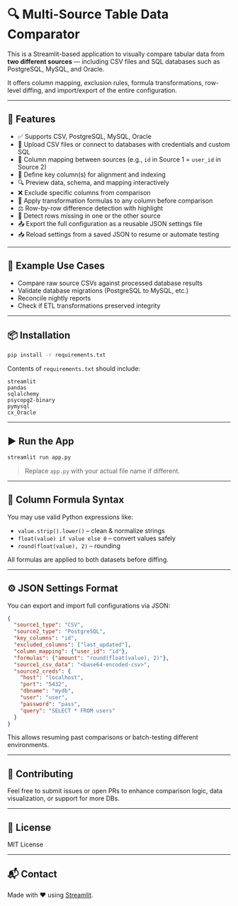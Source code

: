 # 🔍 Multi-Source Table Data Comparator

This is a Streamlit-based application to visually compare tabular data from **two different sources** — including CSV files and SQL databases such as PostgreSQL, MySQL, and Oracle.

It offers column mapping, exclusion rules, formula transformations, row-level diffing, and import/export of the entire configuration.

---

## 🚀 Features

* ✅ Supports CSV, PostgreSQL, MySQL, Oracle
* 📑 Upload CSV files or connect to databases with credentials and custom SQL
* 🔀 Column mapping between sources (e.g., `id` in Source 1 = `user_id` in Source 2)
* 🔑 Define key column(s) for alignment and indexing
* 🔍 Preview data, schema, and mapping interactively
* ❌ Exclude specific columns from comparison
* 🧪 Apply transformation formulas to any column before comparison
* ⚖️ Row-by-row difference detection with highlight
* 🔄 Detect rows missing in one or the other source
* 📤 Export the full configuration as a reusable JSON settings file
* 📥 Reload settings from a saved JSON to resume or automate testing

---

## 📂 Example Use Cases

* Compare raw source CSVs against processed database results
* Validate database migrations (PostgreSQL to MySQL, etc.)
* Reconcile nightly reports
* Check if ETL transformations preserved integrity

---

## 📦 Installation

```bash
pip install -r requirements.txt
```

Contents of `requirements.txt` should include:

```
streamlit
pandas
sqlalchemy
psycopg2-binary
pymysql
cx_Oracle
```

---

## ▶️ Run the App

```bash
streamlit run app.py
```

> Replace `app.py` with your actual file name if different.

---

## 🧪 Column Formula Syntax

You may use valid Python expressions like:

* `value.strip().lower()` – clean & normalize strings
* `float(value) if value else 0` – convert values safely
* `round(float(value), 2)` – rounding

All formulas are applied to both datasets before diffing.

---

## ⚙️ JSON Settings Format

You can export and import full configurations via JSON:

```json
{
  "source1_type": "CSV",
  "source2_type": "PostgreSQL",
  "key_columns": "id",
  "excluded_columns": ["last_updated"],
  "column_mapping": {"user_id": "id"},
  "formulas": {"amount": "round(float(value), 2)"},
  "source1_csv_data": "<base64-encoded-csv>",
  "source2_creds": {
    "host": "localhost",
    "port": "5432",
    "dbname": "mydb",
    "user": "user",
    "password": "pass",
    "query": "SELECT * FROM users"
  }
}
```

This allows resuming past comparisons or batch-testing different environments.

---

## 🤝 Contributing

Feel free to submit issues or open PRs to enhance comparison logic, data visualization, or support for more DBs.

---

## 📄 License

MIT License

---

## 📬 Contact

Made with ❤️ using [Streamlit](https://streamlit.io).

